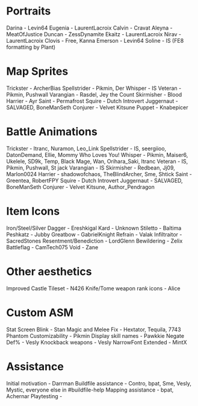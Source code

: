 # Portraits
Darina - Levin64
Eugenia - LaurentLacroix
Calvin - Cravat
Aleyna - MeatOfJustice
Duncan - ZessDynamite
Ekaitz - LaurentLacroix
Nirav - LaurentLacroix
Clovis - Free, Kanna
Emerson - Levin64
Soline - IS (FE8 formatting by Plant)

# Map Sprites
Trickster - ArcherBias
Spellstrider - Pikmin, Der
Whisper - IS
Veteran - Pikmin, Pushwall
Varangian - Rasdel, Jey the Count
Skirmisher - Blood
Harrier - Ayr
Saint - Permafrost
Squire - Dutch Introvert
Juggernaut - SALVAGED, BoneManSeth
Conjurer - Velvet Kitsune
Puppet - Knabepicer

# Battle Animations
Trickster - Itranc, Nuramon, Leo_Link
Spellstrider - IS, seergiioo, DatonDemand, Ellie, Mommy Who Loves You!
Whisper - Pikmin, Maiser6, Ukelele, SD9k, Temp, Black Mage, Wan, Orihara_Saki, ltranc
Veteran - IS, Pikmin, Pushwall, St jack
Varangian - IS
Skirmisher - Redbean, Jj09, Marlon0024
Harrier - shadowofchaos, TheBlindArcher, Sme, Shtick
Saint - Greentea, RobertFPY
Squire - Dutch Introvert
Juggernaut - SALVAGED, BoneManSeth
Conjurer - Velvet Kitsune, Author_Pendragon

# Item Icons
Iron/Steel/Silver Dagger - Ereshkigal
Kard - Unknown
Stiletto - Baltima
Peshkatz - Jubby
Greatbow - GabrielKnight
Refrain - Valak
Infiltraitor - SacredStones
Resentment/Benediction - LordGlenn
Bewildering - Zelix
Battleflag - CamTech075
Void - Zane

# Other aesthetics
Improved Castle Tileset - N426
Knife/Tome weapon rank icons - Alice

# Custom ASM
Stat Screen Blink - Stan
Magic and Melee Fix - Hextator, Tequila, 7743
Phantom Customizability - Pikmin
Display skill names - Pawkkie
Negate Def% - Vesly
Knockback weapons - Vesly
NarrowFont Extended - MintX

# Assistance
Initial motivation - Darrman
Buildfile assistance - Contro, bpat, Sme, Vesly, Mystic, everyone else in #buildfile-help
Mapping assistance - bpat, Achernar
Playtesting -